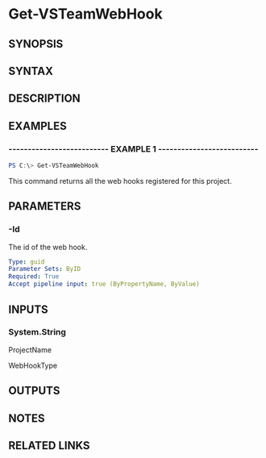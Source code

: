 <!-- #include "./common/header.md" -->

# Get-VSTeamWebHook

## SYNOPSIS

<!-- #include "./synopsis/Get-VSTeamWebHook.md" -->

## SYNTAX

## DESCRIPTION

<!-- #include "./synopsis/Get-VSTeamWebHook.md" -->

## EXAMPLES

### -------------------------- EXAMPLE 1 --------------------------

```PowerShell
PS C:\> Get-VSTeamWebHook
```

This command returns all the web hooks registered for this project.

## PARAMETERS

### -Id

The id of the web hook.

```yaml
Type: guid
Parameter Sets: ByID
Required: True
Accept pipeline input: true (ByPropertyName, ByValue)
```

## INPUTS

### System.String

ProjectName

WebHookType

## OUTPUTS

## NOTES

## RELATED LINKS